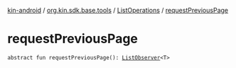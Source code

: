 [kin-android](../../index.md) / [org.kin.sdk.base.tools](../index.md) / [ListOperations](index.md) / [requestPreviousPage](./request-previous-page.md)

# requestPreviousPage

`abstract fun requestPreviousPage(): `[`ListObserver`](../-list-observer/index.md)`<T>`